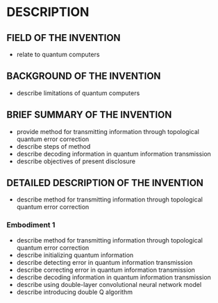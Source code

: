 # DESCRIPTION

## FIELD OF THE INVENTION

- relate to quantum computers

## BACKGROUND OF THE INVENTION

- describe limitations of quantum computers

## BRIEF SUMMARY OF THE INVENTION

- provide method for transmitting information through topological quantum error correction
- describe steps of method
- describe decoding information in quantum information transmission
- describe objectives of present disclosure

## DETAILED DESCRIPTION OF THE INVENTION

- describe method for transmitting information through topological quantum error correction

### Embodiment 1

- describe method for transmitting information through topological quantum error correction
- describe initializing quantum information
- describe detecting error in quantum information transmission
- describe correcting error in quantum information transmission
- describe decoding information in quantum information transmission
- describe using double-layer convolutional neural network model
- describe introducing double Q algorithm

